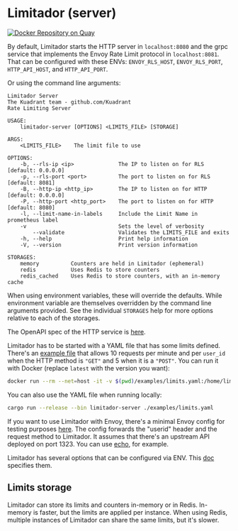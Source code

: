 # Limitador (server)

[![Docker Repository on Quay](https://quay.io/repository/kuadrant/limitador/status
"Docker Repository on Quay")](https://quay.io/repository/kuadrant/limitador)

By default, Limitador starts the HTTP server in `localhost:8080` and the grpc
service that implements the Envoy Rate Limit protocol in `localhost:8081`. That
can be configured with these ENVs: `ENVOY_RLS_HOST`, `ENVOY_RLS_PORT`,
`HTTP_API_HOST`, and `HTTP_API_PORT`.

Or using the command line arguments:

```commandline
Limitador Server
The Kuadrant team - github.com/Kuadrant
Rate Limiting Server

USAGE:
    limitador-server [OPTIONS] <LIMITS_FILE> [STORAGE]

ARGS:
    <LIMITS_FILE>    The limit file to use

OPTIONS:
    -b, --rls-ip <ip>              The IP to listen on for RLS [default: 0.0.0.0]
    -p, --rls-port <port>          The port to listen on for RLS [default: 8081]
    -B, --http-ip <http_ip>        The IP to listen on for HTTP [default: 0.0.0.0]
    -P, --http-port <http_port>    The port to listen on for HTTP [default: 8080]
    -l, --limit-name-in-labels     Include the Limit Name in prometheus label
    -v                             Sets the level of verbosity
        --validate                 Validates the LIMITS_FILE and exits
    -h, --help                     Print help information
    -V, --version                  Print version information

STORAGES:
    memory          Counters are held in Limitador (ephemeral)
    redis           Uses Redis to store counters
    redis_cached    Uses Redis to store counters, with an in-memory cache
```

When using environment variables, these will override the defaults. While environment variable are themselves
overridden by the command line arguments provided. See the individual `STORAGES` help for more options relative to
each of the storages.

The OpenAPI spec of the HTTP service is
[here](docs/http_server_spec.json).

Limitador has to be started with a YAML file that has some limits defined. There's an [example
file](examples/limits.yaml) that allows 10 requests per minute
and per `user_id` when the HTTP method is `"GET"` and 5 when it is a `"POST"`. You can
run it with Docker (replace `latest` with the version you want):
```bash
docker run --rm --net=host -it -v $(pwd)/examples/limits.yaml:/home/limitador/my_limits.yaml:ro quay.io/kuadrant/limitador:latest limitador-server /home/limitador/my_limits.yaml
```

You can also use the YAML file when running locally:
```bash
cargo run --release --bin limitador-server ./examples/limits.yaml
```

If you want to use Limitador with Envoy, there's a minimal Envoy config for
testing purposes [here](examples/envoy.yaml). The config
forwards the "userid" header and the request method to Limitador. It assumes
that there's an upstream API deployed on port 1323. You can use
[echo](https://github.com/labstack/echo), for example.

Limitador has several options that can be configured via ENV. This
[doc](docs/configuration.md) specifies them.

## Limits storage

Limitador can store its limits and counters in-memory or in Redis. In-memory is
faster, but the limits are applied per instance. When using Redis, multiple
instances of Limitador can share the same limits, but it's slower.
